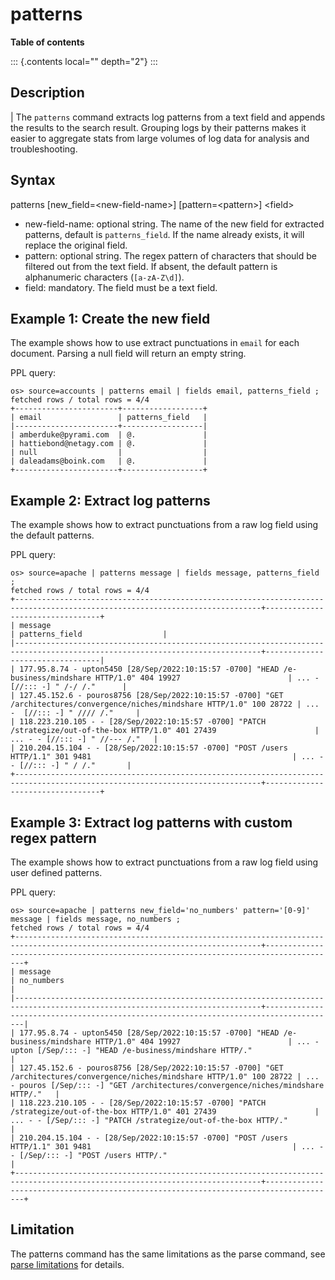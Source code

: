 # patterns

**Table of contents**

::: {.contents local="" depth="2"}
:::

## Description

| The `patterns` command extracts log patterns from a text field and
  appends the results to the search result. Grouping logs by their
  patterns makes it easier to aggregate stats from large volumes of log
  data for analysis and troubleshooting.

## Syntax

patterns \[new_field=\<new-field-name\>\] \[pattern=\<pattern\>\]
\<field\>

-   new-field-name: optional string. The name of the new field for
    extracted patterns, default is `patterns_field`. If the name already
    exists, it will replace the original field.
-   pattern: optional string. The regex pattern of characters that
    should be filtered out from the text field. If absent, the default
    pattern is alphanumeric characters (`[a-zA-Z\d]`).
-   field: mandatory. The field must be a text field.

## Example 1: Create the new field

The example shows how to use extract punctuations in `email` for each
document. Parsing a null field will return an empty string.

PPL query:

    os> source=accounts | patterns email | fields email, patterns_field ;
    fetched rows / total rows = 4/4
    +-----------------------+------------------+
    | email                 | patterns_field   |
    |-----------------------+------------------|
    | amberduke@pyrami.com  | @.               |
    | hattiebond@netagy.com | @.               |
    | null                  |                  |
    | daleadams@boink.com   | @.               |
    +-----------------------+------------------+

## Example 2: Extract log patterns

The example shows how to extract punctuations from a raw log field using
the default patterns.

PPL query:

    os> source=apache | patterns message | fields message, patterns_field ;
    fetched rows / total rows = 4/4
    +-----------------------------------------------------------------------------------------------------------------------------+---------------------------------+
    | message                                                                                                                     | patterns_field                  |
    |-----------------------------------------------------------------------------------------------------------------------------+---------------------------------|
    | 177.95.8.74 - upton5450 [28/Sep/2022:10:15:57 -0700] "HEAD /e-business/mindshare HTTP/1.0" 404 19927                        | ... -  [//::: -] " /-/ /."      |
    | 127.45.152.6 - pouros8756 [28/Sep/2022:10:15:57 -0700] "GET /architectures/convergence/niches/mindshare HTTP/1.0" 100 28722 | ... -  [//::: -] " //// /."     |
    | 118.223.210.105 - - [28/Sep/2022:10:15:57 -0700] "PATCH /strategize/out-of-the-box HTTP/1.0" 401 27439                      | ... - - [//::: -] " //--- /."   |
    | 210.204.15.104 - - [28/Sep/2022:10:15:57 -0700] "POST /users HTTP/1.1" 301 9481                                             | ... - - [//::: -] " / /."       |
    +-----------------------------------------------------------------------------------------------------------------------------+---------------------------------+

## Example 3: Extract log patterns with custom regex pattern

The example shows how to extract punctuations from a raw log field using
user defined patterns.

PPL query:

    os> source=apache | patterns new_field='no_numbers' pattern='[0-9]' message | fields message, no_numbers ;
    fetched rows / total rows = 4/4
    +-----------------------------------------------------------------------------------------------------------------------------+--------------------------------------------------------------------------------------+
    | message                                                                                                                     | no_numbers                                                                           |
    |-----------------------------------------------------------------------------------------------------------------------------+--------------------------------------------------------------------------------------|
    | 177.95.8.74 - upton5450 [28/Sep/2022:10:15:57 -0700] "HEAD /e-business/mindshare HTTP/1.0" 404 19927                        | ... - upton [/Sep/::: -] "HEAD /e-business/mindshare HTTP/."                         |
    | 127.45.152.6 - pouros8756 [28/Sep/2022:10:15:57 -0700] "GET /architectures/convergence/niches/mindshare HTTP/1.0" 100 28722 | ... - pouros [/Sep/::: -] "GET /architectures/convergence/niches/mindshare HTTP/."   |
    | 118.223.210.105 - - [28/Sep/2022:10:15:57 -0700] "PATCH /strategize/out-of-the-box HTTP/1.0" 401 27439                      | ... - - [/Sep/::: -] "PATCH /strategize/out-of-the-box HTTP/."                       |
    | 210.204.15.104 - - [28/Sep/2022:10:15:57 -0700] "POST /users HTTP/1.1" 301 9481                                             | ... - - [/Sep/::: -] "POST /users HTTP/."                                            |
    +-----------------------------------------------------------------------------------------------------------------------------+--------------------------------------------------------------------------------------+

## Limitation

The patterns command has the same limitations as the parse command, see
[parse limitations](./parse.md#Limitations) for details.
